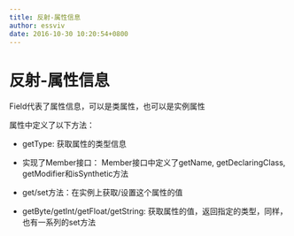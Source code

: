 ```yaml
---
title: 反射-属性信息
author: essviv
date: 2016-10-30 10:20:54+0800
---
```


# 反射-属性信息

Field代表了属性信息，可以是类属性，也可以是实例属性

属性中定义了以下方法：

* getType: 获取属性的类型信息

* 实现了Member接口： Member接口中定义了getName, getDeclaringClass, getModifier和isSynthetic方法

* get/set方法：在实例上获取/设置这个属性的值

* getByte/getInt/getFloat/getString: 获取属性的值，返回指定的类型，同样，也有一系列的set方法